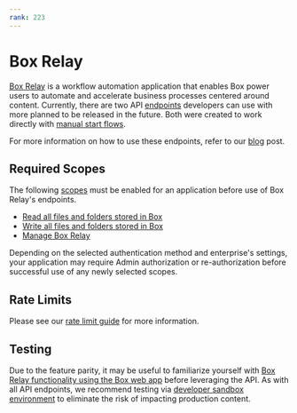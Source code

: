 ```yaml
---
rank: 223
---
```


# Box Relay

[Box Relay][boxrelay] is a workflow automation application that enables Box
power users to automate and accelerate business processes centered 
around content. Currently, there are two API [endpoints][workflow] developers 
can use with more planned to be released in the future. Both were created to 
work directly with [manual start flows][manualstart]. 

For more information on how to use these endpoints, refer to our [blog][blog] 
post.

## Required Scopes

The following [scopes][scopes] must be enabled for an application before use of
Box Relay's endpoints.

- [Read all files and folders stored in Box][read]
- [Write all files and folders stored in Box][write]
- [Manage Box Relay][relay]

<Message type='warning'>
  Depending on the selected authentication method and enterprise's settings,
  your application may require Admin authorization or re-authorization before
  successful use of any newly selected scopes.
</Message>

## Rate Limits

Please see our [rate limit guide][ratelimit] for more information.

## Testing

Due to the feature parity, it may be useful to familiarize yourself with
[Box Relay functionality using the Box web app][webapp] before leveraging the
API. As with all API endpoints, we recommend testing via 
[developer sandbox environment][sandbox] to eliminate the risk of impacting
production content.

[scopes]: g://api-calls/permissions-and-errors/scopes
[read]: g://api-calls/permissions-and-errors/scopes/#read-all-files-and-folders
[write]: g://api-calls/permissions-and-errors/scopes/#read-and-write-all-files-and-folders
[ratelimit]: g://api-calls/permissions-and-errors/rate-limits/#per-api-rate-limits
[webapp]: https://support.box.com/hc/en-us/articles/360044628853-Creating-and-Running-a-Manual-Start-Workflow
[sandbox]: https://support.box.com/hc/en-us/articles/360043697274-Managing-developer-sandboxes-for-Box-admins
[relay]: g://api-calls/permissions-and-errors/scopes/#manage-box-relay
[boxrelay]: https://support.box.com/hc/en-us/articles/360044196213-Introducing-Box-Relay
[workflow]: https://developer.box.com/reference/resources/workflow/
[manualstart]: https://support.box.com/hc/en-us/articles/360044628853-Creating-and-Running-a-Manual-Start-Workflow
[blog]: https://medium.com/box-developer-blog/manual-start-workflow-api-box-relay-4f8d0f51b7a4
